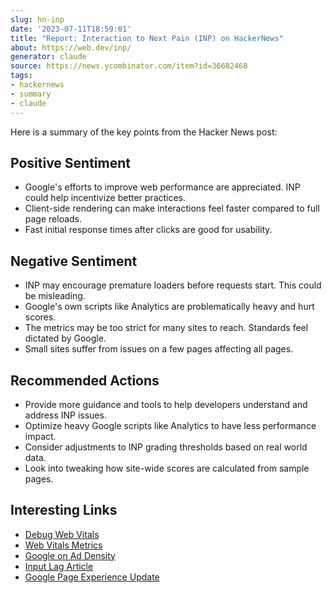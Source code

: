 ```yaml
---
slug: hn-inp
date: '2023-07-11T18:59:01'
title: "Report: Interaction to Next Pain (INP) on HackerNews"
about: https://web.dev/inp/
generator: claude
source: https://news.ycombinator.com/item?id=36682468
tags:
- hackernews
- summary
- claude
---
```

Here is a summary of the key points from the Hacker News post:

## Positive Sentiment

- Google's efforts to improve web performance are appreciated. INP could help incentivize better practices.
- Client-side rendering can make interactions feel faster compared to full page reloads.
- Fast initial response times after clicks are good for usability.

## Negative Sentiment 

- INP may encourage premature loaders before requests start. This could be misleading.
- Google's own scripts like Analytics are problematically heavy and hurt scores. 
- The metrics may be too strict for many sites to reach. Standards feel dictated by Google.
- Small sites suffer from issues on a few pages affecting all pages.

## Recommended Actions

- Provide more guidance and tools to help developers understand and address INP issues.
- Optimize heavy Google scripts like Analytics to have less performance impact. 
- Consider adjustments to INP grading thresholds based on real world data.
- Look into tweaking how site-wide scores are calculated from sample pages.

## Interesting Links

- [Debug Web Vitals](https://web.dev/debug-performance-in-the-field/#inp)
- [Web Vitals Metrics](https://web.dev/vitals/)
- [Google on Ad Density](https://www.searchenginejournal.com/google-on-how-it-handles-sites-with-too-many-ads/390751/) 
- [Input Lag Article](http://danluu.com/input-lag/)
- [Google Page Experience Update](https://webmasters.googleblog.com/2021/04/more-details-page-experience.html)